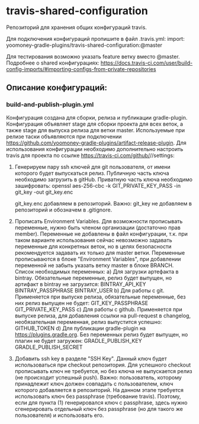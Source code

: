 # travis-shared-configuration

Репозиторий для хранения общих конфигураций travis.

Для подключения конфигураций пропишите в файл .travis.yml:
import: yoomoney-gradle-plugins/travis-shared-configuration:<name>@master

Для тестирования возможно указать feature ветку вместо @master.
Подробнее о shared конфигурациях: https://docs.travis-ci.com/user/build-config-imports/#importing-configs-from-private-repositories

## Описание конфигураций:
### build-and-publish-plugin.yml
Конфигурация создана для сборки, релиза и публикации gradle-plugin. 
Конфигурация объявляет stage для сборки проекта для всех веток, а также stage для выпуска релиза для ветки master.
Используемые при релизе таски объявляются при подключении https://github.com/yoomoney-gradle-plugins/artifact-release-plugin.
Для использования конфигурации необходимо дополнительно настроить travis для проекта по ссылке 
https://travis-ci.com/github/<account>/<repo>/settings:

1) Генерируем пару ssh ключей для git пользователя, от имени которого будет выпускаться релиз. Публичную часть ключа необходимо 
   загрузить в gitHub. 
   Приватную часть ключа необходимо зашифровать:
   openssl aes-256-cbc -k GIT_PRIVATE_KEY_PASS -in git_key -out git_key.enc
   
   git_key.enc добавляем в репозиторий. Важно: git_key не добавляем в репозиторий и обозначем в .gitignore.

2) Прописать Environment Variables. Для возможности прописывать переменные, нужно быть членом организации (достаточно прав member).
   Переменные не добавлены в файл конфигурации, т.к. при таком варианте использования сейчас 
   невозможно задавать переменные для конкретных веток, но в целях безопасности рекомендуется задавать их только для master ветки.
   Переменные прописываются в блоке "Environment Variables", при добавлении переменной не забыть указать ветку master в блоке BRANCH.
   Список необходимых переменных:
   а) Для загрузки артефакта в bintray.
      Обязательные переменные, релиз будет выпущен, но артифакт в bintray не загрузится:
      BINTRAY_API_KEY
      BINTRAY_PASSPHRASE
      BINTRAY_USER
   b) Для работы с git.
      Применяется при выпуске релиза, обязательные переменные, без них релиз выпущен не будет:
      GIT_KEY_PASSPHRASE
      GIT_PRIVATE_KEY_PASS
   c) Для работы с github.
      Применяется при выпуске релиза, для добавления ссылки на pull-request в changelog, необязательная переменная, 
      релиз выпустится успешно:
      GITHUB_TOKEN 
   d) Для публикации gradle-plugin на https://plugins.gradle.org. 
      Без переменных релиз будет выпущен, но плагин не будет загружен:
      GRADLE_PUBLISH_KEY
      GRADLE_PUBLISH_SECRET
   
3) Добавить ssh key в разделе "SSH Key". Данный ключ будет использоваться при checkout репозитория. 
   Для успешного checkout прописывать ключ не требуется, но без ключа не выпускается релиз (не происходит успешный push). 
   Важно: пользователь, которому принадлежит ключ должен совпадать с пользователем, ключ которого добавляется в репозиторий.
   На данном этапе требуется использовать ключ без passphrase (требование travis). Поэтому, если для пункта (1) генерировался ключ 
   с passphrase, здесь нужно сгенерировать отдельный ключ без passphrase (но для такого же пользователя) и использовать его. 